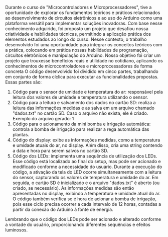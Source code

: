 Durante o curso de "Microcontroladores e Microprocessadores", tive a 
oportunidade de explorar os fundamentos teóricos e práticos relacionados ao 
desenvolvimento de circuitos eletrônicos e ao uso do Arduino como uma plataforma 
versátil para implementar soluções inovadoras. Com base nesse conhecimento 
adquirido, foi proposto um projeto que desafiou nossa criatividade e habilidades 
técnicas, permitindo a aplicação prática dos elementos estudados ao longo do curso.
Nesse contexto, o trabalho desenvolvido foi uma oportunidade para integrar os 
conceitos teóricos com a prática, colocando em prática nossas habilidades de 
programação, circuitos eletrônicos e manipulação do Arduino. Nosso objetivo foi 
criar um projeto que trouxesse benefícios reais e utilidade no cotidiano, aplicando 
os conhecimentos de microcontroladores e microprocessadores de forma concreta
O código desenvolvido foi dividido em cinco partes, trabalhando em 
conjunto de forma cíclica para executar as funcionalidades propostas. Essas 
partes são:
1. Código para o sensor de umidade e temperatura do ar: responsável pela 
leitura dos valores de umidade e temperatura utilizando o sensor.
2. Código para a leitura e salvamento dos dados no cartão SD: realiza a 
leitura das informações medidas e as salva em um arquivo chamado 
"dados.txt" no cartão SD. Caso o arquivo não exista, ele é criado.
Exemplo do arquivo gerado: 
1
3. Código para o acionamento da mini bomba e irrigação automática: 
controla a bomba de irrigação para realizar a rega automática das plantas.
4. Código do display: exibe as informações medidas, como a temperatura e 
umidade atuais do ar, no display. Além disso, cria uma string contendo a 
data e hora para serem salvos no cartão SD.
5. Código dos LEDs: implementa uma sequência de utilização dos LEDs. 
Esse código está localizado ao final do setup, mas pode ser acionado e 
modificado conforme a necessidade do usuário.
Durante a execução do código, a ativação da tela do LED ocorre 
simultaneamente com a leitura do sensor, capturando os valores de 
temperatura e umidade do ar. Em seguida, o cartão SD é inicializado e o 
arquivo "dados.txt" é aberto (ou criado, se necessário). As informações 
medidas são então apresentadas no display, exibindo a temperatura e 
umidade atual do ar.
O código também verifica se é hora de acionar a bomba de irrigação, pois 
esse ciclo precisa ocorrer a cada intervalo de 12 horas, contadas a partir da 
conexão do Arduino à fonte de energia.

Lembrando que o código dos LEDs pode ser acionado e alterado conforme a 
vontade do usuário, proporcionando diferentes sequências e efeitos 
luminosos.
